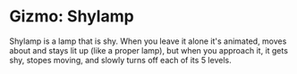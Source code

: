 # Gizmo: Shylamp
Shylamp is a lamp that is shy. When you leave it alone it's animated, moves about and stays lit up (like a proper lamp),  but when you approach it, it gets shy, stopes moving, and slowly turns off each of its 5 levels.
